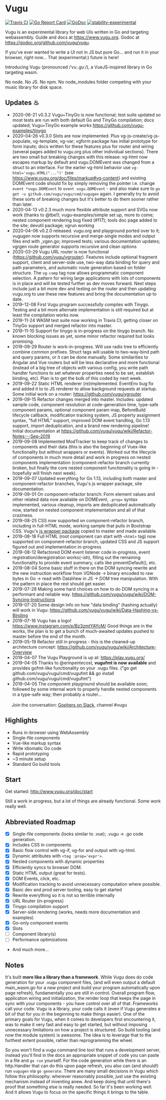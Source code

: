 # Vugu

[![Travis CI](https://travis-ci.org/vugu/vugu.svg?branch=master)](https://travis-ci.org/vugu/vugu)
[![Go Report Card](https://goreportcard.com/badge/github.com/vugu/vugu)](https://goreportcard.com/report/github.com/vugu/vugu)
[![GoDoc](https://godoc.org/github.com/vugu/vugu?status.svg)](https://godoc.org/github.com/vugu/vugu)
[![stability-experimental](https://img.shields.io/badge/stability-experimental-orange.svg)](https://github.com/emersion/stability-badges#experimental)

Vugu is an experimental library for web UIs written in Go and targeting webassembly.  Guide and docs at https://www.vugu.org.
Godoc at https://godoc.org/github.com/vugu/vugu.

If you've ever wanted to write a UI not in JS but pure Go... and run it in your browser, right now... That (experimental;) future is here!

Introducing Vugu (pronounced /ˈvuː.ɡuː/), a VueJS-inspired library in Go targeting wasm.

No node. No JS. No npm. No node_modules folder competing with your music library for disk space.

## Updates ♨

* 2020-06-21 v0.3.2 Vugu+TinyGo is now functional; test suite updated so most tests are run with both default Go and TinyGo compilation; docs updated; Vugu+TinyGo example works https://github.com/vugu-examples/tinygo
* 2020-04-26 v0.3.0 Slots are now implemented. Plus vg-js-create/vg-js-populate, vg-template, vg-var; vgform package has initial prototype for form inputs; docs written for these features plus for router and wiring (several pages added to vugu.org plus other individual sections). There are two small but breaking changes with this release: vg-html now escapes markup by default and vugu.DOMEvent was changed from a struct to an interface.  For the earlier vg-html behavior use `vg-html='vugu.HTML("...")'` (see https://www.vugu.org/doc/files/markup#vg-content) and existing DOMEvent code should fix by simply removing the pointer i.e. change `event *vugu.DOMEvent` to `event vugu.DOMEvent` - and also make sure to `go get -u github.com/vugu/vugu/cmd/vugugen` again.  I generally try to avoid these sorts of breaking changes but it's better to do them sooner rather than later.
* 2020-04-13 v0.2.3 much more flexible attribute support and SVGs now work (thanks to @tbe!); vugu-examples/simple set up, more to come; nested component rendering bug fixed (#117); tools doc page added to the site; devutil package; vgrun working
* 2020-04-06 v0.2.0 released. vugu.org and playground ported over to it; vugugen now supports recursive and merge-single modes and output files end with _vgen.go; improved tests; various documentation updates; vgrgen route generator supports recursive and clean options
* 2020-03-29 Vugu URL router is now functional (https://github.com/vugu/vgrouter). Features include optional fragment support, client and server-side use, two-way data binding for query and path parameters, and automatic route generation based on folder structure. The `vg-comp` tag now allows programmatic component selection. A pattern for wiring large applications with lots of components is in place and will be tested further as dev moves forward. Next steps include just a bit more dev and testing on the router and then updating vugu.org to use these new features and bring the documentation up to date.
* 2019-12-08 First Vugu program successfully compiles with Tinygo.  Testing and a bit more alternate implementation is still required but at least the compilation works now.
* 2019-11-24 WASM test suite now working in Travis CI; getting closer on TinyGo support and merged refactor into master.
* 2019-11-10 Support for tinygo is in-progress on the tinygo branch.  No known blocking issues as yet, some minor refactor required but looks promising.
* 2019-09-29 Router is work-in-progress.  Will use radix tree to efficiently combine common prefixes.  Struct tags will usable to two-way-bind path and query params, or it can be done manually.  Some similarities to Angular and Vue routers but will be less declarative and more functional (instead of a big tree of objects with various config, you write path handler functions to set whatever properties need to be set, establish binding, etc).  Plan is to get the bulk of this coded by next week.
* 2019-09-22 Static HTML renderer (re)implemented. EventEnv bug fix and added it to to JS renderer to allow background requests at startup.  Some initial work on a router: https://github.com/vugu/vgrouter
* 2019-09-15 Refactor changes merged into master. Includes: updated sample code, component resolution at code-generation time, type-safe component params, optional component param map, BeforeBuild lifecycle callback, modification tracking system, JS property assignment syntax, "full HTML" support, improved DOM event handling, Go 1.13 support, import deduplication, and a brand new rendering pipeline!  Initial documentation at https://github.com/vugu/vugu/wiki/Refactor-Notes---Sep-2019
* 2019-09-08 Implemented ModTracker to keep track of changes to components and their data (this is also the beginning of Vuex-like functionality but without wrappers or events). Worked out the lifecycle of components in much more detail and work in progress on nested components implementation (component-refactor branch currently broken, but finally the core nested component functionality is going in - hopefully will finish next week).
* 2019-09-07 Updated everything for Go 1.13, including both master and component-refactor branches, Vugu's js wrapper package, site documentation.
* 2019-09-01 On component-refactor branch: Form element values and other related data now available on DOMEvent, `.prop=` syntax implemented, various cleanup, imports are deduplicated automatically now, started on nested component implementation and all of that craziness.
* 2019-08-25 CSS now supported on component-refactor branch, including in full-HTML mode, working sample that pulls in Bootstrap CSS.  Vugu's [js wrapper package](https://godoc.org/github.com/vugu/vugu/js) copied to master and made available.
* 2019-08-18 Full HTML (root component can start with `<html>` tag) now supported on component-refactor branch, updated CSS and JS support figured out and implementation in-progress
* 2019-08-12 Refactored DOM event listener code in-progress, event registration/deregistration works(-ish), filling out the remaining functionality to provide event summary, calls like preventDefault(), etc.
* 2019-08-04 Some basic stuff in there on the DOM syncing rewrite and the new instruction workflow from VGNode -> binary encoded to raw bytes in Go -> read with DataView in JS -> DOM tree manipulation.  With the pattern in place the rest should get easier.
* 2019-07-28 Making some hard choices on how to do DOM syncing in a performant and reliable way.  https://github.com/vugu/vugu/wiki/DOM-Syncing-Instructions
* 2019-07-20 Some design info on how "data binding" (hashing actually) will work in Vugu: https://github.com/vugu/vugu/wiki/Data-Hashing-vs-Binding
* 2019-07-16 Vugu has a logo! https://www.instagram.com/p/Bz3zmtYAYcM/  Good things are in the works, the plan is to get a bunch of much-awaited updates pushed to master before the end of the month.
* 2019-05-19 Refactor still in progress - this is the cleaned-up architecture concept: https://github.com/vugu/vugu/wiki/Architecture-Overview
* 2019-04-07 The Vugu Playground is up at: https://play.vugu.org/
* 2019-04-05 Thanks to @erinpentecost, **vugufmt is now available** and provides gofmt-like functionality on your .vugu files. ("go get github.com/vugu/vugu/cmd/vugufmt && go install github.com/vugu/vugu/cmd/vugufmt")
* 2019-04-05 The component playground should be available soon; followed by some internal work to properly handle nested components in a type-safe way; then probably a router...

<img src="https://cdnjs.cloudflare.com/ajax/libs/ionicons/4.5.6/collection/build/ionicons/svg/logo-slack.svg" width="17" height="17"> Join the conversation: [Gophers on Slack](https://invite.slack.golangbridge.org/), channel #vugu

## Highlights

* Runs in-browser using WebAssembly
* Single-file components
* Vue-like markup syntax
* Write idiomatic Go code
* Rapid prototyping
* ~3 minute setup
* Standard Go build tools

## Start

Get started: http://www.vugu.org/doc/start

Still a work in progress, but a lot of things are already functional. Some work really well.

## Abbreviated Roadmap

- [x] Single-file components (looks similar to .vue); .vugu -> .go code generation.
- [x] Includes CSS in components.
- [x] Basic flow control with vg-if, vg-for and output with vg-html.
- [x] Dynamic attributes with `<tag :prop='expr'>`.
- [x] Nested components with dynamic properties
- [x] Efficiently syncs to browser DOM.
- [x] Static HTML output (great for tests).
- [x] DOM Events, click, etc.
- [x] Modification tracking to avoid unnecessary computation where possible.
- [x] Basic dev and prod server tooling, easy to get started
- [x] Rewrite everything so it is not so terrible internally
- [x] URL Router (in-progress)
- [x] Tinygo compilation support
- [x] Server-side rendering (works, needs more documentation and examples)
- [x] Go-only component events
- [x] Slots
- [ ] Component library(s)
- [ ] Performance optimizations
- And much more...

## Notes

It's built **more like a library than a framework**.  While Vugu does do code generation for your .vugu component
files, (and will even output a default main_wasm.go for a new project and build your program automatically upon page refresh), 
fundamentally you are still in control.  Overall program flow, application wiring and initialization, the render loop
that keeps the page in sync with your components - you have control over all of that.
Frameworks call your code.  Vugu is a library, your code calls it (even if Vugu generates a bit of that for you in
the beginning to make things easier). One of the primary goals for Vugu, when it comes to developers first encountering it, 
was to make it very fast and easy to get started, but without imposing unnecessary limitations on how a project is structured.
Go build tooling (and now the module system) is awesome.  The idea is to leverage that to the furthest extent possible,
rather than reprogramming the wheel.

So you won't find a vugu command line tool that runs a development server, instead
you'll find in the docs an appropriate snippet of code you can paste in a file and `go run` yourself.  For the code
generation while there is an http.Handler that can do this upon page refresh, you also can (and should!) run `vugugen`
via `go generate`. There are many small decisions in Vugu which follow this philosophy: wherever reasonably possible,
just use the existing mechanism instead of inventing anew.  And keep doing that until there's proof that something
else is really needed.  So far it's been working well.  And it allows Vugu to focus on the specific things it 
brings to the table.
